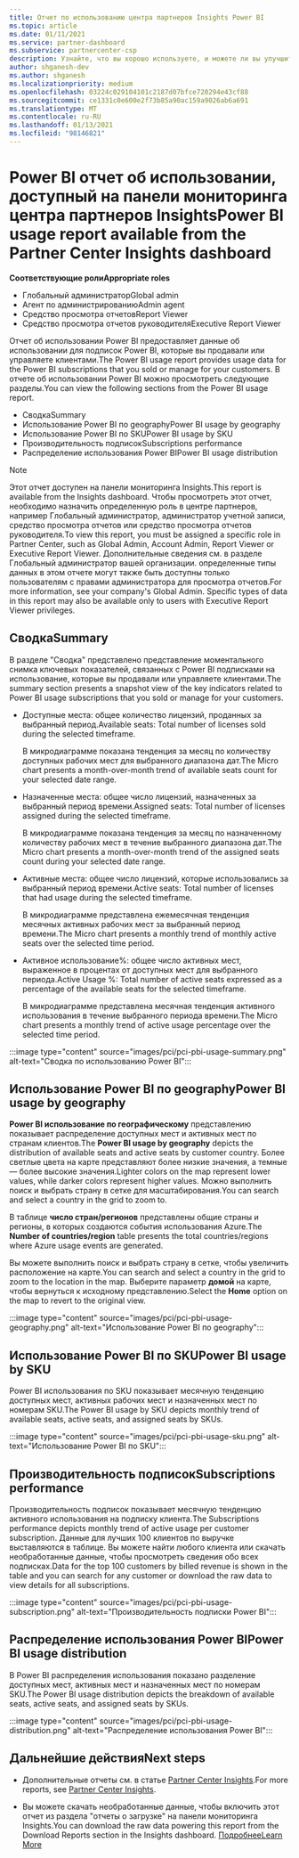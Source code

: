 ```yaml
---
title: Отчет по использованию центра партнеров Insights Power BI
ms.topic: article
ms.date: 01/11/2021
ms.service: partner-dashboard
ms.subservice: partnercenter-csp
description: Узнайте, что вы хорошо используете, и можете ли вы улучшить вопросы использования подписок Power BI, которые вы продаете или управляете клиентами.
author: shganesh-dev
ms.author: shganesh
ms.localizationpriority: medium
ms.openlocfilehash: 03224c029104101c2187d07bfce720294e43cf88
ms.sourcegitcommit: ce1331c0e600e2f73b85a90ac159a9026ab6a691
ms.translationtype: MT
ms.contentlocale: ru-RU
ms.lasthandoff: 01/13/2021
ms.locfileid: "98146821"
---
```

# <a name="power-bi-usage-report-available-from-the-partner-center-insights-dashboard"></a><span data-ttu-id="78793-103">Power BI отчет об использовании, доступный на панели мониторинга центра партнеров Insights</span><span class="sxs-lookup"><span data-stu-id="78793-103">Power BI usage report available from the Partner Center Insights dashboard</span></span>

<span data-ttu-id="78793-104">**Соответствующие роли**</span><span class="sxs-lookup"><span data-stu-id="78793-104">**Appropriate roles**</span></span>
- <span data-ttu-id="78793-105">Глобальный администратор</span><span class="sxs-lookup"><span data-stu-id="78793-105">Global admin</span></span>
- <span data-ttu-id="78793-106">Агент по администрированию</span><span class="sxs-lookup"><span data-stu-id="78793-106">Admin agent</span></span>
- <span data-ttu-id="78793-107">Средство просмотра отчетов</span><span class="sxs-lookup"><span data-stu-id="78793-107">Report Viewer</span></span>
- <span data-ttu-id="78793-108">Средство просмотра отчетов руководителя</span><span class="sxs-lookup"><span data-stu-id="78793-108">Executive Report Viewer</span></span>

<span data-ttu-id="78793-109">Отчет об использовании Power BI предоставляет данные об использовании для подписок Power BI, которые вы продавали или управляете клиентами.</span><span class="sxs-lookup"><span data-stu-id="78793-109">The Power BI usage report provides usage data for the Power BI subscriptions that you sold or manage for your customers.</span></span> <span data-ttu-id="78793-110">В отчете об использовании Power BI можно просмотреть следующие разделы.</span><span class="sxs-lookup"><span data-stu-id="78793-110">You can view the following sections from the Power BI usage report.</span></span>

- <span data-ttu-id="78793-111">Сводка</span><span class="sxs-lookup"><span data-stu-id="78793-111">Summary</span></span>
- <span data-ttu-id="78793-112">Использование Power BI по geography</span><span class="sxs-lookup"><span data-stu-id="78793-112">Power BI usage by geography</span></span>
- <span data-ttu-id="78793-113">Использование Power BI по SKU</span><span class="sxs-lookup"><span data-stu-id="78793-113">Power BI usage by SKU</span></span>
- <span data-ttu-id="78793-114">Производительность подписок</span><span class="sxs-lookup"><span data-stu-id="78793-114">Subscriptions performance</span></span>
- <span data-ttu-id="78793-115">Распределение использования Power BI</span><span class="sxs-lookup"><span data-stu-id="78793-115">Power BI usage distribution</span></span>

 > [!NOTE]
 > <span data-ttu-id="78793-116">Этот отчет доступен на панели мониторинга Insights.</span><span class="sxs-lookup"><span data-stu-id="78793-116">This report is available from the Insights dashboard.</span></span> <span data-ttu-id="78793-117">Чтобы просмотреть этот отчет, необходимо назначить определенную роль в центре партнеров, например Глобальный администратор, администратор учетной записи, средство просмотра отчетов или средство просмотра отчетов руководителя.</span><span class="sxs-lookup"><span data-stu-id="78793-117">To view this report, you must be assigned a specific role in Partner Center, such as Global Admin, Account Admin, Report Viewer or Executive Report Viewer.</span></span> <span data-ttu-id="78793-118">Дополнительные сведения см. в разделе Глобальный администратор вашей организации. определенные типы данных в этом отчете могут также быть доступны только пользователям с правами администратора для просмотра отчетов.</span><span class="sxs-lookup"><span data-stu-id="78793-118">For more information, see your company's Global Admin. Specific types of data in this report may also be available only to users with Executive Report Viewer privileges.</span></span>

## <a name="summary"></a><span data-ttu-id="78793-119">Сводка</span><span class="sxs-lookup"><span data-stu-id="78793-119">Summary</span></span>

<span data-ttu-id="78793-120">В разделе "Сводка" представлено представление моментального снимка ключевых показателей, связанных с Power BI подписками на использование, которые вы продавали или управляете клиентами.</span><span class="sxs-lookup"><span data-stu-id="78793-120">The summary section presents a snapshot view of the key indicators related to Power BI usage subscriptions that you sold or manage for your customers.</span></span> 

- <span data-ttu-id="78793-121">Доступные места: общее количество лицензий, проданных за выбранный период.</span><span class="sxs-lookup"><span data-stu-id="78793-121">Available seats: Total number of licenses sold during the selected timeframe.</span></span>

   <span data-ttu-id="78793-122">В микродиаграмме показана тенденция за месяц по количеству доступных рабочих мест для выбранного диапазона дат.</span><span class="sxs-lookup"><span data-stu-id="78793-122">The Micro chart presents a month-over-month trend of available seats count for your selected date range.</span></span>

- <span data-ttu-id="78793-123">Назначенные места: общее число лицензий, назначенных за выбранный период времени.</span><span class="sxs-lookup"><span data-stu-id="78793-123">Assigned seats: Total number of licenses assigned during the selected timeframe.</span></span>

   <span data-ttu-id="78793-124">В микродиаграмме показана тенденция за месяц по назначенному количеству рабочих мест в течение выбранного диапазона дат.</span><span class="sxs-lookup"><span data-stu-id="78793-124">The Micro chart presents a month-over-month trend of the assigned seats count during your selected date range.</span></span>

- <span data-ttu-id="78793-125">Активные места: общее число лицензий, которые использовались за выбранный период времени.</span><span class="sxs-lookup"><span data-stu-id="78793-125">Active seats: Total number of licenses that had usage during the selected timeframe.</span></span> 

   <span data-ttu-id="78793-126">В микродиаграмме представлена ежемесячная тенденция месячных активных рабочих мест за выбранный период времени.</span><span class="sxs-lookup"><span data-stu-id="78793-126">The Micro chart presents a monthly trend of monthly active seats over the selected time period.</span></span>

- <span data-ttu-id="78793-127">Активное использование%: общее число активных мест, выраженное в процентах от доступных мест для выбранного периода.</span><span class="sxs-lookup"><span data-stu-id="78793-127">Active Usage %: Total number of active seats expressed as a percentage of the available seats for the selected timeframe.</span></span> 

   <span data-ttu-id="78793-128">В микродиаграмме представлена месячная тенденция активного использования в течение выбранного периода времени.</span><span class="sxs-lookup"><span data-stu-id="78793-128">The Micro chart presents a monthly trend of active usage percentage over the selected time period.</span></span>

:::image type="content" source="images/pci/pci-pbi-usage-summary.png" alt-text="Сводка по использованию Power BI":::

## <a name="power-bi-usage-by-geography"></a><span data-ttu-id="78793-130">Использование Power BI по geography</span><span class="sxs-lookup"><span data-stu-id="78793-130">Power BI usage by geography</span></span>

<span data-ttu-id="78793-131">**Power BI использование по географическому** представлению показывает распределение доступных мест и активных мест по странам клиентов.</span><span class="sxs-lookup"><span data-stu-id="78793-131">The **Power BI usage by geography** depicts the distribution of available seats and active seats by customer country.</span></span> <span data-ttu-id="78793-132">Более светлые цвета на карте представляют более низкие значения, а темные — более высокие значения.</span><span class="sxs-lookup"><span data-stu-id="78793-132">Lighter colors on the map represent lower values, while darker colors represent higher values.</span></span> <span data-ttu-id="78793-133">Можно выполнить поиск и выбрать страну в сетке для масштабирования.</span><span class="sxs-lookup"><span data-stu-id="78793-133">You can search and select a country in the grid to zoom to.</span></span>

<span data-ttu-id="78793-134">В таблице **число стран/регионов** представлены общие страны и регионы, в которых создаются события использования Azure.</span><span class="sxs-lookup"><span data-stu-id="78793-134">The **Number of countries/region** table presents the total countries/regions where Azure usage events are generated.</span></span>

<span data-ttu-id="78793-135">Вы можете выполнить поиск и выбрать страну в сетке, чтобы увеличить расположение на карте.</span><span class="sxs-lookup"><span data-stu-id="78793-135">You can search and select a country in the grid to zoom to the location in the map.</span></span> <span data-ttu-id="78793-136">Выберите параметр **домой** на карте, чтобы вернуться к исходному представлению.</span><span class="sxs-lookup"><span data-stu-id="78793-136">Select the **Home** option on the map to revert to the original view.</span></span>

:::image type="content" source="images/pci/pci-pbi-usage-geography.png" alt-text="Использование Power BI по geography":::

## <a name="power-bi-usage-by-sku"></a><span data-ttu-id="78793-138">Использование Power BI по SKU</span><span class="sxs-lookup"><span data-stu-id="78793-138">Power BI usage by SKU</span></span>

<span data-ttu-id="78793-139">Power BI использования по SKU показывает месячную тенденцию доступных мест, активных рабочих мест и назначенных мест по номерам SKU.</span><span class="sxs-lookup"><span data-stu-id="78793-139">The Power BI usage by SKU depicts monthly trend of available seats, active seats, and assigned seats by SKUs.</span></span>

:::image type="content" source="images/pci/pci-pbi-usage-sku.png" alt-text="Использование Power BI по SKU":::

## <a name="subscriptions-performance"></a><span data-ttu-id="78793-141">Производительность подписок</span><span class="sxs-lookup"><span data-stu-id="78793-141">Subscriptions performance</span></span>

<span data-ttu-id="78793-142">Производительность подписок показывает месячную тенденцию активного использования на подписку клиента.</span><span class="sxs-lookup"><span data-stu-id="78793-142">The Subscriptions performance depicts monthly trend of active usage per customer subscription.</span></span> <span data-ttu-id="78793-143">Данные для лучших 100 клиентов по выручке выставляются в таблице. Вы можете найти любого клиента или скачать необработанные данные, чтобы просмотреть сведения обо всех подписках.</span><span class="sxs-lookup"><span data-stu-id="78793-143">Data for the top 100 customers by billed revenue is shown in the table and you can search for any customer or download the raw data to view details for all subscriptions.</span></span>

:::image type="content" source="images/pci/pci-pbi-usage-subscription.png" alt-text="Производительность подписки Power BI":::

## <a name="power-bi-usage-distribution"></a><span data-ttu-id="78793-145">Распределение использования Power BI</span><span class="sxs-lookup"><span data-stu-id="78793-145">Power BI usage distribution</span></span>

<span data-ttu-id="78793-146">В Power BI распределения использования показано разделение доступных мест, активных мест и назначенных мест по номерам SKU.</span><span class="sxs-lookup"><span data-stu-id="78793-146">The Power BI usage distribution depicts the breakdown of available seats, active seats, and assigned seats by SKUs.</span></span>

:::image type="content" source="images/pci/pci-pbi-usage-distribution.png" alt-text="Распределение использования Power BI":::

## <a name="next-steps"></a><span data-ttu-id="78793-148">Дальнейшие действия</span><span class="sxs-lookup"><span data-stu-id="78793-148">Next steps</span></span>

- <span data-ttu-id="78793-149">Дополнительные отчеты см. в статье [Partner Center Insights](partner-center-insights.md).</span><span class="sxs-lookup"><span data-stu-id="78793-149">For more reports, see [Partner Center Insights](partner-center-insights.md).</span></span>

- <span data-ttu-id="78793-150">Вы можете скачать необработанные данные, чтобы включить этот отчет из раздела "отчеты о загрузке" на панели мониторинга Insights.</span><span class="sxs-lookup"><span data-stu-id="78793-150">You can download the raw data powering this report from the Download Reports section in the Insights dashboard.</span></span> [<span data-ttu-id="78793-151">Подробнее</span><span class="sxs-lookup"><span data-stu-id="78793-151">Learn More</span></span>](pci-download-reports.md) 
